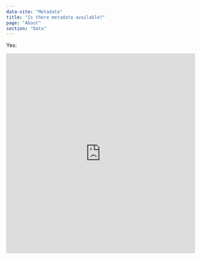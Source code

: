```yaml
---
data-site: "Metadata"
title: "Is there metadata available?"
page: "About"
section: "Data"
---
```

Yes:

<iframe class="airtable-embed" src="https://airtable.com/embed/shr8PHK0pgo4CSRW8?backgroundColor=yellowLight&viewControls=on" frameborder="0" onmousewheel="" width="100%" height="533" style="background: transparent; border: 1px solid #ccc;"></iframe>